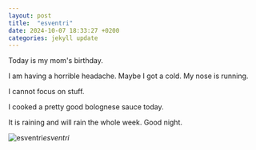 ```yaml
---
layout: post
title:  "esventri"
date: 2024-10-07 18:33:27 +0200
categories: jekyll update
---
```

Today is my mom's birthday.  

I am having a horrible headache. Maybe I got a cold. My nose is running.   

I cannot focus on stuff.   

I cooked a pretty good bolognese sauce today.   

It is raining and will rain the whole week. Good night.



![esventri]()*esventri*&nbsp;



[jekyll-docs]: https://jekyllrb.com/docs/home
[jekyll-gh]:   https://github.com/jekyll/jekyll
[jekyll-talk]: https://talk.jekyllrb.com/
